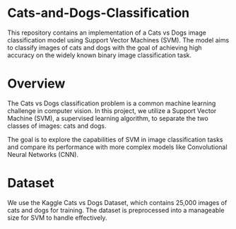 # Cats-and-Dogs-Classification
This repository contains an implementation of a Cats vs Dogs image classification model using Support Vector Machines (SVM). The model aims to classify images of cats and dogs with the goal of achieving high accuracy on the widely known binary image classification task.
# Overview
The Cats vs Dogs classification problem is a common machine learning challenge in computer vision. In this project, we utilize a Support Vector Machine (SVM), a supervised learning algorithm, to separate the two classes of images: cats and dogs.

The goal is to explore the capabilities of SVM in image classification tasks and compare its performance with more complex models like Convolutional Neural Networks (CNN).

# Dataset 
We use the Kaggle Cats vs Dogs Dataset, which contains 25,000 images of cats and dogs for training. The dataset is preprocessed into a manageable size for SVM to handle effectively.
